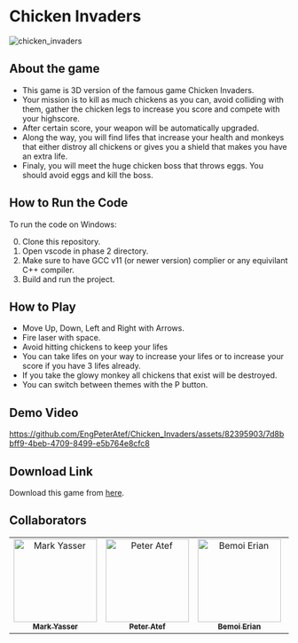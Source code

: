 # Chicken Invaders

![chicken_invaders](https://github.com/EngPeterAtef/Chicken_Invaders/assets/82395903/ffc944b0-3b2d-4b0f-82dc-dafff098aad7)

## About the game

- This game is 3D version of the famous game Chicken Invaders. 
- Your mission is to kill as much chickens as you can, avoid colliding with them, gather the chicken legs to increase you score and compete with your highscore.
- After certain score, your weapon will be automatically upgraded.
- Along the way, you will find lifes that increase your health and monkeys that either distroy all chickens or gives you a shield that makes you have an extra life. 
- Finaly, you will meet the huge chicken boss that throws eggs. You should avoid eggs and kill the boss.


## How to Run the Code

To run the code on Windows:

0. Clone this repository.
1. Open vscode in phase 2 directory.
2. Make sure to have GCC v11 (or newer version) complier or any equivilant C++ compiler.
3. Build and run the project.


## How to Play

- Move Up, Down, Left and Right with Arrows.
- Fire laser with space.
- Avoid hitting chickens to keep your lifes
- You can take lifes on your way to increase your lifes or to increase your score if you have 3 lifes already.
- If you take the glowy monkey all chickens that exist will be destroyed.
- You can switch between themes with the P button.

## Demo Video

https://github.com/EngPeterAtef/Chicken_Invaders/assets/82395903/7d8bbff9-4beb-4709-8499-e5b764e8cfc8


## Download Link

Download this game from [here](https://cmpstudio.itch.io/chicken-invaders-3d).


## Collaborators
<table>
<tr>
    <td align="center">
        <a href="https://github.com/markyasser">
            <img src="https://avatars.githubusercontent.com/u/82395903?v=4" width="150;" alt="Mark Yasser"/>
            <br />
            <sub><b>Mark Yasser</b></sub>
        </a>
    </td>
    <td align="center">
        <a href="https://github.com/EngPeterAtef">
            <img src="https://avatars.githubusercontent.com/u/75852529?v=4" width="150;" alt="Peter Atef"/>
            <br />
            <sub><b>Peter Atef</b></sub>
        </a>
    </td>
    <td align="center">
        <a href="https://github.com/bemoierian">
            <img src="https://avatars.githubusercontent.com/u/72103362?v=4" width="150;" alt="Bemoi Erian"/>
            <br />
            <sub><b>Bemoi Erian</b></sub>
        </a>
    </td>
    <td align="center">
        <a href="https://github.com/doaa281">
            <img src="https://avatars.githubusercontent.com/u/65799105?v=4" width="150;" alt="Doaa Ashraf"/>
            <br />
            <sub><b>Doaa Ashraf</b></sub>
        </a>
    </td>
  </tr>
</table>
